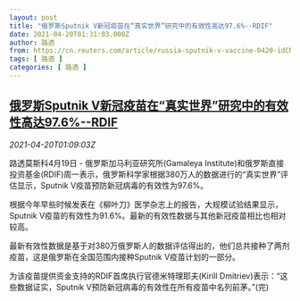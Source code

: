 ```yaml
---
layout: post
title: "俄罗斯Sputnik V新冠疫苗在“真实世界”研究中的有效性高达97.6%--RDIF"
date: 2021-04-20T01:31:03.000Z
author: 路透
from: https://cn.reuters.com/article/russia-sputnik-v-vaccine-0420-idCNKBS2C703I
tags: [ 路透 ]
categories: [ 路透 ]
---
```

<!--1618882263000-->
[俄罗斯Sputnik V新冠疫苗在“真实世界”研究中的有效性高达97.6%--RDIF](https://cn.reuters.com/article/russia-sputnik-v-vaccine-0420-idCNKBS2C703I)
------

<div>
<div><i>2021-04-20T01:09:03Z</i></div><p>路透莫斯科4月19日 - 俄罗斯加马利亚研究所(Gamaleya Institute)和俄罗斯直接投资基金(RDIF)周一表示，俄罗斯科学家根据380万人的数据进行的“真实世界”评估显示，Sputnik V疫苗预防新冠病毒的有效性为97.6%。</p><p>根据今年早些时候发表在《柳叶刀》医学杂志上的报告，大规模试验结果显示，Sputnik V疫苗的有效性为91.6%。最新的有效性数据与其他新冠疫苗相比也相对较高。</p><p>最新有效性数据是基于对380万俄罗斯人的数据评估得出的，他们总共接种了两剂疫苗，这是俄罗斯在全国范围内接种Sputnik V疫苗计划的一部分。</p><p>为该疫苗提供资金支持的RDIF首席执行官德米特理耶夫(Kirill Dmitriev)表示：“这些数据证实，Sputnik V预防新冠病毒的有效性在所有疫苗中名列前茅。”(完)</p>
</div>
